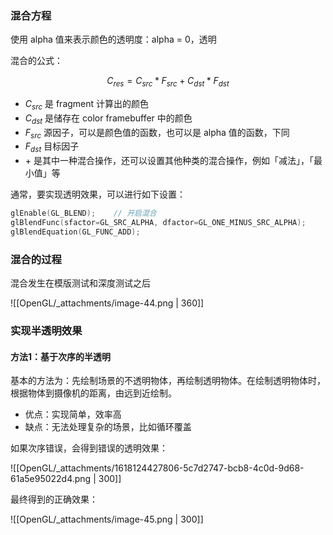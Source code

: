 ### 混合方程

使用 alpha 值来表示颜色的透明度：alpha = 0，透明

混合的公式：

$$
C_{res} = C_{src} * F_{src} + C_{dst} * F_{dst}
$$

- $C_{src}$ 是 fragment 计算出的颜色
- $C_{dst}$ 是储存在 color framebuffer 中的颜色
- $F_{src}$ 源因子，可以是颜色值的函数，也可以是 alpha 值的函数，下同
- $F_{dst}$ 目标因子
- $+$ 是其中一种混合操作，还可以设置其他种类的混合操作，例如「减法」，「最小值」等


通常，要实现透明效果，可以进行如下设置：

```cpp
glEnable(GL_BLEND);    // 开启混合
glBlendFunc(sfactor=GL_SRC_ALPHA, dfactor=GL_ONE_MINUS_SRC_ALPHA);
glBlendEquation(GL_FUNC_ADD);
```

### 混合的过程

混合发生在模版测试和深度测试之后

![[OpenGL/_attachments/image-44.png | 360]]


### 实现半透明效果

#### 方法1：基于次序的半透明

基本的方法为：先绘制场景的不透明物体，再绘制透明物体。在绘制透明物体时，根据物体到摄像机的距离，由远到近绘制。

- 优点：实现简单，效率高
- 缺点：无法处理复杂的场景，比如循环覆盖

如果次序错误，会得到错误的透明效果：

![[OpenGL/_attachments/1618124427806-5c7d2747-bcb8-4c0d-9d68-61a5e95022d4.png | 300]]


最终得到的正确效果：

![[OpenGL/_attachments/image-45.png | 300]]


